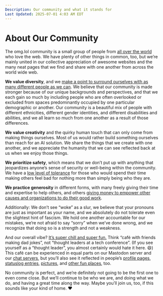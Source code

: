 ```yaml
---
Description: Our community and what it stands for
Last Updated: 2025-07-01 4:03 AM EDT
---
```


# About Our Community

The omg.lol community is a small group of people from [all over the world](https://home.omg.lol/map) who love the web. We have plenty of other things in common, too, but we’re mainly united in our collective appreciation of awesome websites and the many neat pages that we find and share with one another from across the world wide web.

**We value diversity**, and we [make a point to surround ourselves with as many different people as we can](https://home.omg.lol/info/sponsorships). We believe that our community is made stronger because of our unique backgrounds and perspectives, and that we each gain so much by including people who are often overlooked or excluded from spaces predominantly occupied by one particular demographic or another. Our community is a beautiful mix of people with different ethnicities, different gender identities, and different disabilities and abilities, and we all learn so much from one another as a result of those differences.

**We value creativity** and the quirky human touch that can only come from making things ourselves. Most of us would rather build something ourselves than reach for an AI solution. We share the things that we create with one another, and we appreciate the humanity that we can see reflected back at us when we enjoy those things.

**We prioritize safety**, which means that we don’t put up with anything that jeopardizes anyone’s sense of security or well-being within the community. We have a [low level of tolerance](https://home.omg.lol/info/omg.lol/code-of-conduct) for those who would spend their time making others feel bad for nothing more than simply being who they are.

**We practice generosity** in different forms, with many freely giving their time and expertise to help others, and others [giving money to empower other causes and organizations to do their good work](https://home.omg.lol/giving).

Additionally: We don’t see “woke” as a slur, we believe that your pronouns are just as important as your name, and we absolutely do not tolerate even the slightest hint of fascism. We hold one another accountable for our mistakes, we’re not afraid to say “sorry” when we’ve done wrong, and we recognize that doing so is a strength and not a weakness.

And our overall vibe? [It’s super chill and super fun.](https://social.lol/public/local) Think “café with friends making dad jokes”, not “thought leaders at a tech conference”. (If you see yourself as a “thought leader”, you almost certainly would hate it here. 😄) This café can be experienced in equal parts on our Mastodon server and our [chat servers](https://home.omg.lol/info/chat), but you’ll also see it reflected in people’s [profile pages](https://home.omg.lol/directory), [statuslog entries](https://status.lol), [pictures](https://some.pics), and [other fun places](https://url.town), too.

No community is perfect, and we’re definitely not going to be the first one to even come close. But we’ll continue to be who we are, and doing what we do, and having a great time along the way. Maybe you’ll join us, too, if this sounds like your kind of home. ❤️